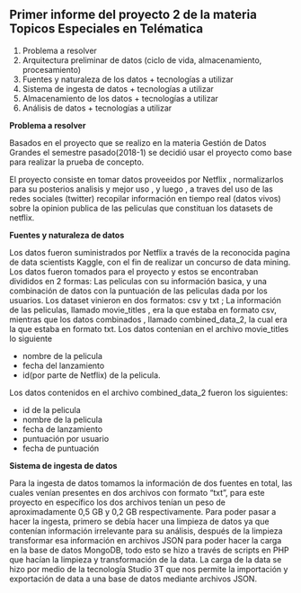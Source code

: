 ## Primer informe del proyecto 2 de la materia Topicos Especiales en Telématica 

1. Problema a resolver
2. Arquitectura preliminar de datos (ciclo de vida, almacenamiento, procesamiento)
3. Fuentes y naturaleza de los datos + tecnologías a utilizar
4. Sistema de ingesta de datos + tecnologías a utilizar
5. Almacenamiento de los datos + tecnologías a utilizar
6. Análisis de datos + tecnologías a utilizar 

**Problema a resolver** 

Basados en el proyecto que se realizo en la materia Gestión de Datos Grandes el semestre pasado(2018-1)
se decidió usar el proyecto como base para realizar la prueba de concepto.

El proyecto consiste en tomar datos proveeidos por Netflix , normalizarlos para su posterios analisis y mejor uso , y luego , a traves del uso de las redes sociales (twitter) recopilar información en tiempo real (datos vivos) sobre la opinion publica de las peliculas que constituan los datasets de netflix. 

**Fuentes y naturaleza de datos**

Los datos fueron suministrados por Netflix a través de la reconocida pagina de data scientists Kaggle, con el fin de realizar un concurso de data mining. Los datos fueron tomados para el proyecto y estos se encontraban divididos en 2 formas: Las peliculas con su información basica, y una combinación de datos con la puntuación de las peliculas dada por los usuarios.
Los dataset vinieron en dos formatos: csv y txt ;  La información de las peliculas, llamado movie_titles , era la que estaba en formato csv, mientras que los datos combinados , llamado combined_data_2, la cual era la que estaba en formato txt.
Los datos contenian en el archivo movie_titles lo siguiente 
* nombre de la pelicula 
* fecha del lanzamiento 
* id(por parte de Netflix) de la pelicula.

Los datos contenidos en el archivo combined_data_2 fueron los siguientes: 
* id de la pelicula 
* nombre de la pelicula 
* fecha de lanzamiento 
* puntuación por usuario 
* fecha de puntuación 

**Sistema de ingesta de datos** 

Para la ingesta de datos tomamos la información de dos fuentes en total, las cuales venían presentes en dos archivos con formato “txt”, para este proyecto en específico los dos archivos tenían un peso de aproximadamente 0,5 GB y 0,2 GB respectivamente. Para poder pasar a hacer la ingesta, primero se debía hacer una limpieza de datos ya que contenían información irrelevante para su análisis, después de la limpieza transformar esa información en archivos JSON para poder hacer la carga en la base de datos MongoDB, todo esto se hizo a través de scripts en PHP que hacían la limpieza y transformación de la data. La carga de la data se hizo por medio de la tecnología Studio 3T que nos permite la importación y exportación de data a una base de datos mediante archivos JSON.
